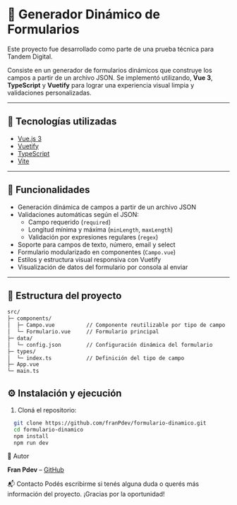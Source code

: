 # 🧩 Generador Dinámico de Formularios

Este proyecto fue desarrollado como parte de una prueba técnica para Tandem Digital.

Consiste en un generador de formularios dinámicos que construye los campos a partir de un archivo JSON. Se implementó utilizando,
 **Vue 3**, **TypeScript** y **Vuetify** para lograr una experiencia visual limpia y validaciones personalizadas.

---

## 🚀 Tecnologías utilizadas

- [Vue.js 3](https://vuejs.org/)
- [Vuetify](https://vuetifyjs.com/)
- [TypeScript](https://www.typescriptlang.org/)
- [Vite](https://vitejs.dev/)

---

## 🧠 Funcionalidades

- Generación dinámica de campos a partir de un archivo JSON
- Validaciones automáticas según el JSON:
  - Campo requerido (`required`)
  - Longitud mínima y máxima (`minLength`, `maxLength`)
  - Validación por expresiones regulares (`regex`)
- Soporte para campos de texto, número, email y select
- Formulario modularizado en componentes (`Campo.vue`)
- Estilos y estructura visual responsiva con Vuetify
- Visualización de datos del formulario por consola al enviar

---

## 📁 Estructura del proyecto

```txt
src/
├─ components/
│  ├─ Campo.vue          // Componente reutilizable por tipo de campo
│  └─ Formulario.vue     // Formulario principal
├─ data/
│  └─ config.json        // Configuración dinámica del formulario
├─ types/
│  └─ index.ts           // Definición del tipo de campo
├─ App.vue
└─ main.ts

```
## ⚙️ Instalación y ejecución

1. Cloná el repositorio:

 ```bash
   git clone https://github.com/franPdev/formulario-dinamico.git
   cd formulario-dinamico
   npm install
   npm run dev

```

👤 Autor

**Fran Pdev** – [GitHub](https://github.com/franPdev)

📬 Contacto
Podés escribirme si tenés alguna duda o querés más información del proyecto. ¡Gracias por la oportunidad!

